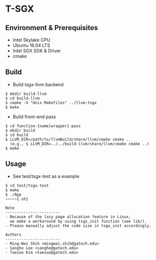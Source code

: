 T-SGX
==========================

Environment & Prerequisites
---------------------------
- Intel Skylake CPU
- Ubuntu 16.04 LTS
- Intel SGX SDK & Driver
- cmake


Build
--------------------------
- Build tsgx-llvm backend
~~~~~{.sh}
$ mkdir build-llvm
$ cd build-llvm
$ cmake -G "Unix Makefiles" ../llvm-tsgx
$ make
~~~~~

- Build front-end pass
~~~~~{.sh}
$ cd function-{name|wrapper}-pass
$ mkdir build
$ cd build
$ LLVM_DIR=/path/to/llvmBuild/share/llvm/cmake cmake ..
  (e.g., $ LLVM_DIR=../../build-llvm/share/llvm/cmake cmake ..)
$ make
~~~~~

Usage
-------------------------
- See test/tsgx-test as a example
~~~~~{.sh}
$ cd test/tsgx-test
$ make
$ ./App
~~~~~{.sh}

Note
------------------------
- Because of the lazy page allocation feature in Linux,
  we make a workaround by using tsgx_init function (see lib/).
- Please manually adjust the code size in tsgx_init accordingly.

Authors
------------------------
- Ming-Wei Shih <mingwei.shih@gatech.edu>
- Sangho Lee <sangho@gatech.edu>
- Taesoo Kim <taesoo@gatech.edu>
